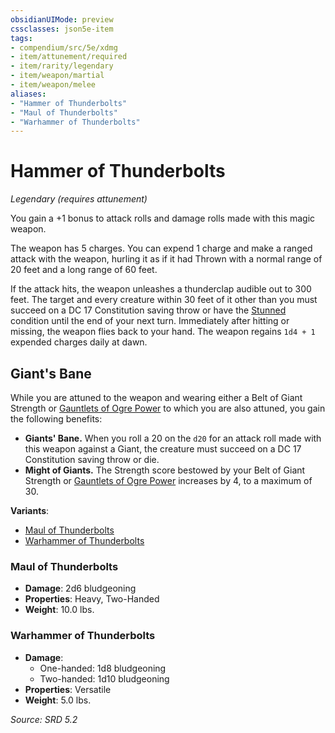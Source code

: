 ```yaml
---
obsidianUIMode: preview
cssclasses: json5e-item
tags:
- compendium/src/5e/xdmg
- item/attunement/required
- item/rarity/legendary
- item/weapon/martial
- item/weapon/melee
aliases: 
- "Hammer of Thunderbolts"
- "Maul of Thunderbolts"
- "Warhammer of Thunderbolts"
---
```

# Hammer of Thunderbolts
*Legendary (requires attunement)*  


You gain a +1 bonus to attack rolls and damage rolls made with this magic weapon.

The weapon has 5 charges. You can expend 1 charge and make a ranged attack with the weapon, hurling it as if it had Thrown with a normal range of 20 feet and a long range of 60 feet.

If the attack hits, the weapon unleashes a thunderclap audible out to 300 feet. The target and every creature within 30 feet of it other than you must succeed on a DC 17 Constitution saving throw or have the [Stunned](rules/conditions.md#Stunned) condition until the end of your next turn. Immediately after hitting or missing, the weapon flies back to your hand. The weapon regains `1d4 + 1` expended charges daily at dawn.

## Giant's Bane

While you are attuned to the weapon and wearing either a Belt of Giant Strength or [Gauntlets of Ogre Power](compendium/items/gauntlets-of-ogre-power-xdmg.md) to which you are also attuned, you gain the following benefits:

- **Giants' Bane.** When you roll a 20 on the `d20` for an attack roll made with this weapon against a Giant, the creature must succeed on a DC 17 Constitution saving throw or die.  
- **Might of Giants.** The Strength score bestowed by your Belt of Giant Strength or [Gauntlets of Ogre Power](compendium/items/gauntlets-of-ogre-power-xdmg.md) increases by 4, to a maximum of 30.  

**Variants**:
- [Maul of Thunderbolts](#Maul%20of%20Thunderbolts)
- [Warhammer of Thunderbolts](#Warhammer%20of%20Thunderbolts)

### Maul of Thunderbolts

- **Damage**: 2d6 bludgeoning
- **Properties**: Heavy, Two-Handed
- **Weight**: 10.0 lbs.

### Warhammer of Thunderbolts

- **Damage**:
  - One-handed: 1d8 bludgeoning
  - Two-handed: 1d10 bludgeoning
- **Properties**: Versatile
- **Weight**: 5.0 lbs.


*Source: SRD 5.2*